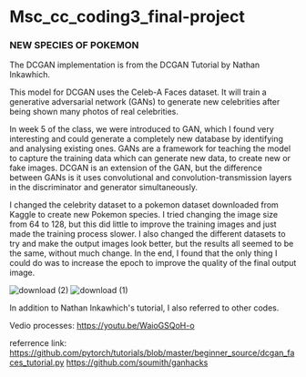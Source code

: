 # Msc_cc_coding3_final-project
### NEW SPECIES OF POKEMON

The DCGAN implementation is from the DCGAN Tutorial by Nathan Inkawhich.

This model for DCGAN uses the Celeb-A Faces dataset. It will train a generative adversarial network (GANs) to generate new celebrities after being shown many photos of real celebrities.

In week 5 of the class, we were introduced to GAN, which I found very interesting and could generate a completely new database by identifying and analysing existing ones. GANs are a framework for teaching the model to capture the training data which can generate new data, to create new or fake images. DCGAN is an extension of the GAN, but the difference between GANs is it uses convolutional and convolution-transmission layers in the discriminator and generator simultaneously.

I changed the celebrity dataset to a pokemon dataset downloaded from Kaggle to create new Pokemon species. I tried changing the image size from 64 to 128, but this did little to improve the training images and just made the training process slower. I also changed the different datasets to try and make the output images look better, but the results all seemed to be the same, without much change. In the end, I found that the only thing I could do was to increase the epoch to improve the quality of the final output image.

![download (2)](https://user-images.githubusercontent.com/92035097/174490661-5ab0e256-d1dd-47ae-aa77-26a311c973dc.png)
![download (1)](https://user-images.githubusercontent.com/92035097/174490666-d1146985-14cb-4402-bb94-0a40501f0e9f.png)

In addition to Nathan Inkawhich's tutorial, I also referred to other codes.

Vedio processes: https://youtu.be/WaioGSQoH-o

referrence link: https://github.com/pytorch/tutorials/blob/master/beginner_source/dcgan_faces_tutorial.py https://github.com/soumith/ganhacks
